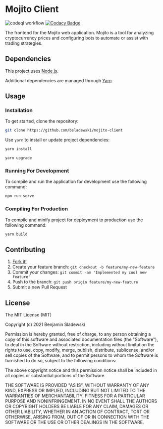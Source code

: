 # Mojito Client

![codeql workflow](https://github.com/bsladewski/mojito-client/workflows/CodeQL/badge.svg)
[![Codacy Badge](https://app.codacy.com/project/badge/Grade/b30db1d5a92346d3963b1271eee23de3)](https://www.codacy.com/gh/bsladewski/mojito-client/dashboard?utm_source=github.com&amp;utm_medium=referral&amp;utm_content=bsladewski/mojito-client&amp;utm_campaign=Badge_Grade)

The frontend for the Mojito web application. Mojito is a tool for analyzing cryptocurrency prices and configuring bots to automate or assist with trading strategies.

## Dependencies

This project uses [Node.js](https://nodejs.org/en/docs/guides/getting-started-guide/).

Additional dependencies are managed through [Yarn](https://yarnpkg.com/getting-started).

## Usage

### Installation

To get started, clone the repository:

```sh
git clone https://github.com/bsladewski/mojito-client
```

Use `yarn` to install or update project dependencies:

```sh
yarn install
```

```sh
yarn upgrade
```

### Running For Development

To compile and run the application for development use the following command:

```sh
npm run serve
```

### Compiling For Production

To compile and minify project for deployment to production use the following command:

```sh
yarn build
```

## Contributing

1.  [Fork it!](https://github.com/bsladewski/mojito-client/fork)
2.  Create your feature branch: `git checkout -b feature/my-new-feature`
3.  Commit your changes: `git commit -am 'Implemented my cool new feature'`
4.  Push to the branch: `git push origin feature/my-new-feature`
5.  Submit a new Pull Request

## License

The MIT License (MIT)

Copyright (c) 2021 Benjamin Sladewski

Permission is hereby granted, free of charge, to any person obtaining a copy of this software and associated documentation files (the "Software"), to deal in the Software without restriction, including without limitation the rights to use, copy, modify, merge, publish, distribute, sublicense, and/or sell copies of the Software, and to permit persons to whom the Software is furnished to do so, subject to the following conditions:

The above copyright notice and this permission notice shall be included in all copies or substantial portions of the Software.

THE SOFTWARE IS PROVIDED "AS IS", WITHOUT WARRANTY OF ANY KIND, EXPRESS OR IMPLIED, INCLUDING BUT NOT LIMITED TO THE WARRANTIES OF MERCHANTABILITY, FITNESS FOR A PARTICULAR PURPOSE AND NONINFRINGEMENT. IN NO EVENT SHALL THE AUTHORS OR COPYRIGHT HOLDERS BE LIABLE FOR ANY CLAIM, DAMAGES OR OTHER LIABILITY, WHETHER IN AN ACTION OF CONTRACT, TORT OR OTHERWISE, ARISING FROM, OUT OF OR IN CONNECTION WITH THE SOFTWARE OR THE USE OR OTHER DEALINGS IN THE SOFTWARE.
